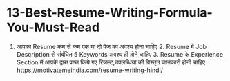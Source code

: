 # 13-Best-Resume-Writing-Formula-You-Must-Read
1. आपका Resume कम से कम एक या दो पेज का अवश्य होना चाहिए 2. Resume में Job Description से संबंधित 5 Keywords अवश्य ही होने चाहिए  3. Resume के Experience Section में आपके द्वारा प्राप्त किये गए रिजल्ट,उपलब्धियां की विस्तृत जानकारी होनी चाहिए https://motivatemeindia.com/resume-writing-hindi/
